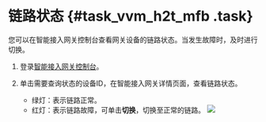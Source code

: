 # 链路状态 {#task_vvm_h2t_mfb .task}

您可以在智能接入网关控制台查看网关设备的链路状态。当发生故障时，及时进行切换。

1.  登录[智能接入网关控制台](https://smartag.console.aliyun.com/sag/cn-shanghai/sags)。 
2.  单击需要查询状态的设备ID，在智能接入网关详情页面，查看链路状态。 

    -   绿灯：表示链路正常。
    -   红灯：表示链路故障，可单击**切换**，切换至正常的链路。
    ![](http://static-aliyun-doc.oss-cn-hangzhou.aliyuncs.com/assets/img/23937/154755095114030_zh-CN.png)



